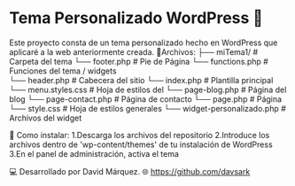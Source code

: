 # Tema Personalizado WordPress 🚀
Este proyecto consta de un tema personalizado hecho en WordPress que aplicaré a la web anteriormente creada.
📂Archivos:
├── miTema1/                         # Carpeta del tema
    └── footer.php                   # Pie de Página
    └── functions.php                # Funciones del tema / widgets  
    └── header.php                   # Cabecera del sitio
    └── index.php                    # Plantilla principal
    └── menu.styles.css              # Hoja de estilos del 
    └── page-blog.php                # Página del blog
    └── page-contact.php             # Página de contacto
    └── page.php                     # Página 
    └── style.css                    # Hoja de estilos generales
    └── widget-personalizado.php     # Archivos del widget

🔧 Como instalar:
1.Descarga los archivos del repositorio
2.Introduce los archivos dentro de 'wp-content/themes' de tu instalación de WordPress
3.En el panel de administración, activa el tema

💻 Desarrollado por David Márquez. 🌐 https://github.com/davsark
